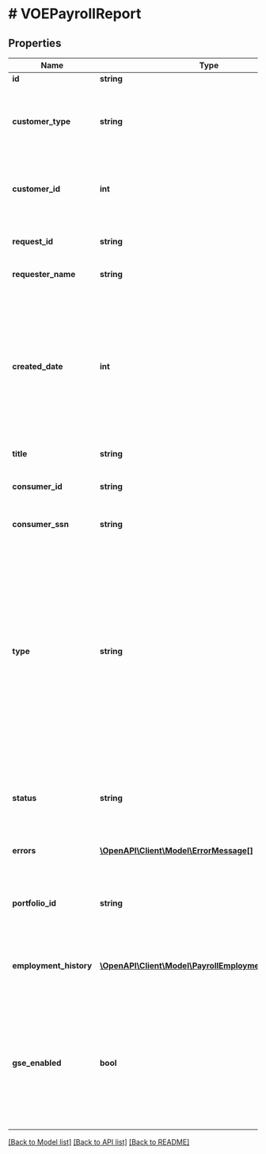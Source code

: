 # # VOEPayrollReport

## Properties

Name | Type | Description | Notes
------------ | ------------- | ------------- | -------------
**id** | **string** | A report ID | [optional]
**customer_type** | **string** | The type of customer (\&quot;active\&quot; or \&quot;testing\&quot; or \&quot;\&quot; for all types) | [optional]
**customer_id** | **int** | A customer ID represented as a number. See Add Customer API for how to create a customer ID. | [optional]
**request_id** | **string** | Finicity indicator to track all activity associated with this report | [optional]
**requester_name** | **string** | Name of a Finicity partner | [optional]
**created_date** | **int** | A date in Unix epoch time (in seconds). See: [Handling Epoch Dates and Times](https://developer.mastercard.com/open-banking-us/documentation/codes-and-formats/). Note: If the report is retrieved on a day other than the day it was generated, on the header of the PDF version of the report there will be a \&quot;Retrieved Date\&quot; populated. | [optional]
**title** | **string** | Title of the report | [optional]
**consumer_id** | **string** | A consumer ID. See Create Consumer API for how to create a consumer ID. | [optional]
**consumer_ssn** | **string** | Last 4 digits of a SSN | [optional]
**type** | **string** | A report type. Possible values:  * &#x60;voi&#x60;   * &#x60;voa&#x60;   * &#x60;voaHistory&#x60;   * &#x60;history&#x60;   * &#x60;voieTxVerify&#x60;   * &#x60;voieWithReport&#x60;   * &#x60;voieWithInterview&#x60;   * &#x60;paystatement&#x60;   * &#x60;preQualVoa&#x60;   * &#x60;assetSummary&#x60;   * &#x60;voie&#x60;   * &#x60;transactions&#x60;   * &#x60;statement&#x60;   * &#x60;voiePayroll&#x60;   * &#x60;voeTransactions&#x60;   * &#x60;voePayroll&#x60;   * &#x60;cfrp&#x60;   * &#x60;cfrb&#x60;  * &#x60;barpcra&#x60;  * &#x60;barpnoncra&#x60;  * &#x60;barbcra&#x60;  * &#x60;barbftc&#x60;  * &#x60;barbnoncra&#x60; | [optional]
**status** | **string** | A report generation status. Possible values:  * &#x60;inProgress&#x60;  * &#x60;success&#x60;  * &#x60;failure&#x60; | [optional]
**errors** | [**\OpenAPI\Client\Model\ErrorMessage[]**](ErrorMessage.md) | In case errors occurred during the report generation | [optional]
**portfolio_id** | **string** | A unique identifier that will be consistent across all reports created for the same customer | [optional]
**employment_history** | [**\OpenAPI\Client\Model\PayrollEmploymentHistoryVOE[]**](PayrollEmploymentHistoryVOE.md) | An array of employment histories, one for each of the consumer&#39;s verified employers | [optional]
**gse_enabled** | **bool** | Mastercard Open Banking internal use only to flag reports that should not be retrieved by the GSE&#39;s (Government-Sponsored Enterprise).  This is a mandatory field for VOE-payroll and VOIE-payroll report types. | [optional]

[[Back to Model list]](../../README.md#models) [[Back to API list]](../../README.md#endpoints) [[Back to README]](../../README.md)
